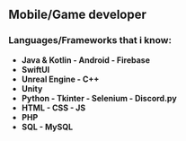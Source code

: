 ## **Mobile/Game developer**
### **Languages/Frameworks that i know:**
-  **Java & Kotlin - Android - Firebase**
-  **SwiftUI**
-  **Unreal Engine - C++**
-  **Unity**
- **Python - Tkinter - Selenium - Discord.py**
-  **HTML - CSS - JS**
-  **PHP**
-  **SQL - MySQL**
